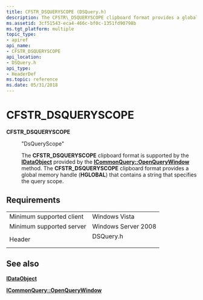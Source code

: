 ```yaml
---
title: CFSTR_DSQUERYSCOPE (DSQuery.h)
description: The CFSTR\_DSQUERYSCOPE clipboard format provides a global memory handle (HGLOBAL) that contains a string that specifies the query scope.
ms.assetid: 3cf51543-eca4-466c-bf0c-1351fd90798b
ms.tgt_platform: multiple
topic_type:
- apiref
api_name:
- CFSTR_DSQUERYSCOPE
api_location:
- DSQuery.h
api_type:
- HeaderDef
ms.topic: reference
ms.date: 05/31/2018
---
```


# CFSTR\_DSQUERYSCOPE

<dl> <dt>

<span id="CFSTR_DSQUERYSCOPE"></span><span id="cfstr_dsqueryscope"></span>**CFSTR\_DSQUERYSCOPE**
</dt> <dd> <dl> <dt>

"DsQueryScope"
</dt> <dt>



The **CFSTR\_DSQUERYSCOPE** clipboard format is supported by the [**IDataObject**](/windows/win32/api/objidl/nn-objidl-idataobject) provided by the [**ICommonQuery::OpenQueryWindow**](/windows/win32/api/cmnquery/nf-cmnquery-icommonquery-openquerywindow) method. The **CFSTR\_DSQUERYSCOPE** clipboard format provides a global memory handle (**HGLOBAL**) that contains a string that specifies the query scope.


</dt> </dl> </dd> </dl>

## Requirements



|                                     |                                                                                      |
|-------------------------------------|--------------------------------------------------------------------------------------|
| Minimum supported client<br/> | Windows Vista<br/>                                                             |
| Minimum supported server<br/> | Windows Server 2008<br/>                                                       |
| Header<br/>                   | <dl> <dt>DSQuery.h</dt> </dl> |



## See also

<dl> <dt>

[**IDataObject**](/windows/win32/api/objidl/nn-objidl-idataobject)
</dt> <dt>

[**ICommonQuery::OpenQueryWindow**](/windows/win32/api/cmnquery/nf-cmnquery-icommonquery-openquerywindow)
</dt> </dl>

 

